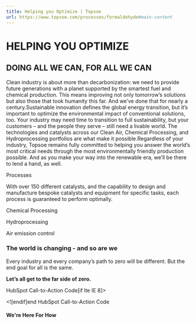 ```yaml
---
title: Helping you Optimize | Topsoe
url: https://www.topsoe.com/processes/formaldehyde#main-content
---
```


# HELPING YOU OPTIMIZE

## DOING ALL WE CAN, FOR ALL WE CAN

Clean industry is about more than decarbonization: we need to provide future generations with a planet supported by the smartest fuel and chemical production. This means improving not only tomorrow’s solutions but also those that took humanity this far. And we’ve done that for nearly a century.Sustainable innovation defines the global energy transition, but it’s important to optimize the environmental impact of conventional solutions, too. Your industry may need time to transition to full sustainability, but your customers – and the people they serve – still need a livable world. The technologies and catalysts across our Clean Air, Chemical Processing, and Hydroprocessing portfolios are what make it possible.Regardless of your industry, Topsoe remains fully committed to helping you answer the world’s most critical needs through the most environmentally friendly production possible. And as you make your way into the renewable era, we’ll be there to lend a hand, as well.

Processes

With over 150 different catalysts, and the capability to design and manufacture bespoke catalysts and equipment for specific tasks, each process is guaranteed to perform optimally.

Chemical Processing

Hydroprocessing

Air emission control

### The world is changing - and so are we

Every industry and every company’s path to zero will be different. But the end goal for all is the same.

**Let’s all get to the far side of zero.**

HubSpot Call-to-Action Code[if lte IE 8]><div id="hs-cta-ie-element"></div><![endif][](https://cta-redirect.hubspot.com/cta/redirect/2115834/2eb36704-786c-47d4-bac3-09eb3631778b)end HubSpot Call-to-Action Code

#### We're Here For How